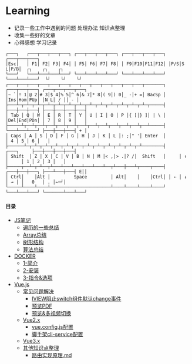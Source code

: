# Learning

* 记录一些工作中遇到的问题 处理办法 知识点整理
* 收集一些好的文章
* 心得感想 学习记录

```test
┌───┐   ┌───┬───┬───┬───┐ ┌───┬───┬───┬───┐ ┌───┬───┬───┬───┐ ┌───┬───┬───┐
│Esc│   │ F1│ F2│ F3│ F4│ │ F5│ F6│ F7│ F8│ │ F9│F10│F11│F12│ │P/S│S L│P/B│  ┌┐    ┌┐    ┌┐
└───┘   └───┴───┴───┴───┘ └───┴───┴───┴───┘ └───┴───┴───┴───┘ └───┴───┴───┘  └┘    └┘    └┘
┌───┬───┬───┬───┬───┬───┬───┬───┬───┬───┬───┬───┬───┬───────┐ ┌───┬───┬───┐ ┌───┬───┬───┬───┐
│~ `│! 1│@ 2│# 3│$ 4│% 5│^ 6│& 7│* 8│( 9│) 0│_ -│+ =│ BacSp │ │Ins│Hom│PUp│ │N L│ / ││ - │
├───┴─┬─┴─┬─┴─┬─┴─┬─┴─┬─┴─┬─┴─┬─┴─┬─┴─┬─┴─┬─┴─┬─┴─┬─┴─┬─────┤ ├───┼───┼───┤ ├───┼───┼───┼───┤
│ Tab │ Q │ W │ E │ R │ T │ Y │ U │ I │ O │ P │{ [│} ]│ | \ │ │Del│End│PDn│ │ 7 │ 8 │ 9 │   │
├─────┴┬──┴┬──┴┬──┴┬──┴┬──┴┬──┴┬──┴┬──┴┬──┴┬──┴┬──┴┬──┴─────┤ └───┴───┴───┘ ├───┼───┼───┤ + │
│ Caps │ A │ S │ D │ F │ G │ H │ J │ K │ L │: ;│" '│ Enter  │               │ 4 │ 5 │ 6 │   │
├──────┴─┬─┴─┬─┴─┬─┴─┬─┴─┬─┴─┬─┴─┬─┴─┬─┴─┬─┴─┬─┴─┬─┴────────┤     ┌───┐     ├───┼───┼───┼───┤
│ Shift  │ Z │ X │ C │ V │ B │ N │ M │< ,│> .│? /│  Shift   │     │ ↑ │     │ 1 │ 2 │ 3 │   │
├─────┬──┴─┬─┴──┬┴───┴───┴───┴───┴───┴──┬┴───┼───┴┬────┬────┤ ┌───┼───┼───┐ ├───┴───┼───┤ E││
│ Ctrl│    │Alt │         Space         │ Alt│    │    │Ctrl│ │ ← │ ↓ │ → │ │   0   │ . │←─┘│
└─────┴────┴────┴───────────────────────┴────┴────┴────┴────┘ └───┴───┴───┘ └───────┴───┴───┘
```



####  目录

- [JS笔记](https://github.com/SupaFan/Learning/tree/master/JS)
	- [遍历的一些总结](https://github.com/SupaFan/Learning/blob/master/JS/遍历的一些总结.md)
	- [Array总结](https://github.com/SupaFan/Learning/blob/master/JS/Array总结.md)
	- [树形结构](https://github.com/SupaFan/Learning/blob/master/JS/树形结构.md)
	- [算法总结](https://github.com/SupaFan/Learning/blob/master/JS/算法总结.md)
- [DOCKER](https://github.com/SupaFan/Learning/tree/master/DOCKER)
	- [1-简介](https://github.com/SupaFan/Learning/blob/master/DOCKER/1-简介.md)
	- [2-安装](https://github.com/SupaFan/Learning/blob/master/DOCKER/2-安装.md)
	- [3-指令&选项](https://github.com/SupaFan/Learning/blob/master/DOCKER/3-指令&选项.md)
- [Vue.js](https://github.com/SupaFan/Learning/tree/master/Vue.js)
	- [常见问题解决](https://github.com/SupaFan/Learning/tree/master/Vue.js/常见问题解决)
		- [IVIEW阻止switch组件默认change事件](https://github.com/SupaFan/Learning/blob/master/Vue.js/常见问题解决/IVIEW阻止switch组件默认change事件.md)
		- [预览PDF](https://github.com/SupaFan/Learning/blob/master/Vue.js/常见问题解决/预览PDF.md)
		- [预览&多视频切换](https://github.com/SupaFan/Learning/blob/master/Vue.js/常见问题解决/预览&多视频切换.md)
	- [Vue2.x](https://github.com/SupaFan/Learning/tree/master/Vue.js/Vue2.x)
		- [vue.config.js配置](https://github.com/SupaFan/Learning/blob/master/Vue.js/Vue2.x/vue.config.js配置.md)
		- [脚手架cli-service配置](https://github.com/SupaFan/Learning/blob/master/Vue.js/Vue2.x/脚手架cli-service配置.md)
	- [Vue3.x](https://github.com/SupaFan/Learning/tree/master/Vue.js/Vue3.x)
	- [其他知识点整理](https://github.com/SupaFan/Learning)
		- [路由实现原理.md](https://github.com/SupaFan/Learning/blob/master/Vue.js/路由实现原理.md)

